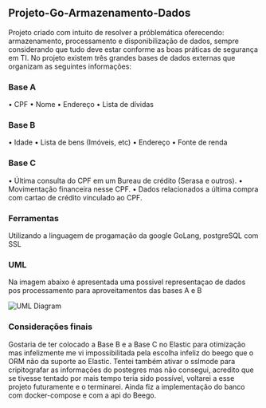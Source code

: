 ## Projeto-Go-Armazenamento-Dados
 Projeto criado com intuito de resolver a próblemática oferecendo: armazenamento, processamento e disponibilização de dados, sempre considerando que tudo deve estar conforme as boas práticas de segurança em TI. 
 No projeto existem três grandes bases de dados externas que organizam as seguintes informações:
### Base A
 • CPF
 • Nome
 • Endereço
 • Lista de dívidas
### Base B
 • Idade
 • Lista de bens (Imóveis, etc)
 • Endereço
 • Fonte de renda
### Base C
• Última consulta do CPF em um Bureau de crédito (Serasa e outros).
• Movimentação financeira nesse CPF.
• Dados relacionados a última compra com cartao de crédito vinculado ao CPF.
### Ferramentas
Utilizando a linguagem de progamação da google GoLang, postgreSQL com SSL

### UML
Na imagem abaixo é apresentada uma possivel representaçao de dados pos processamento para aproveitamentos das bases A e B

![UML Diagram](https://user-images.githubusercontent.com/36166925/136266150-391d61c6-1c3c-4172-9629-9a76f3be512a.jpg)

### Considerações finais
Gostaria de ter colocado a Base B e a Base C no Elastic para otimização mas infelizmente me vi impossibilitada pela escolha infeliz do beego que o ORM não da suporte ao Elastic. Tentei também ativar o sslmode para cripitografar as informações do postegres mas não consegui, acredito que se tivesse tentado por mais tempo teria sido possível, voltarei a esse projeto futuramente e o terminarei.
Ainda fiz a implementação do banco com docker-compose e com a api do Beego.
